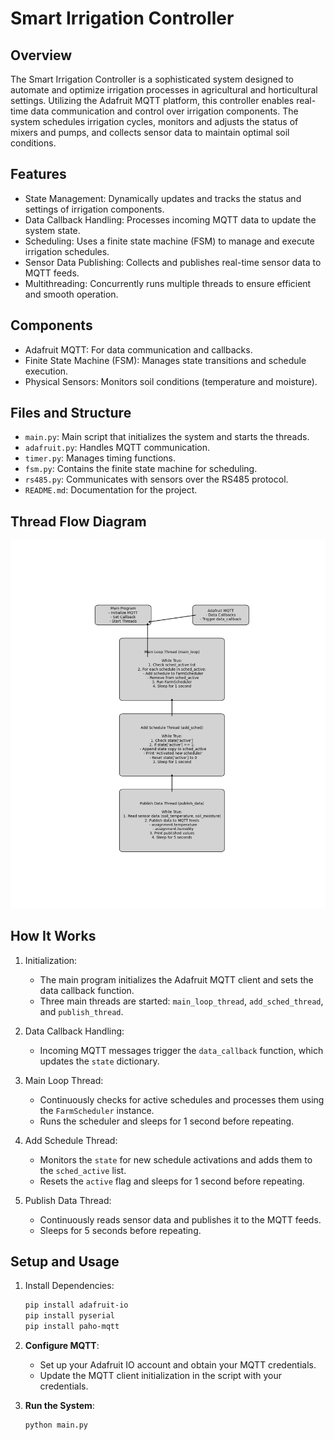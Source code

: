 # Smart Irrigation Controller

## Overview
The Smart Irrigation Controller is a sophisticated system designed to automate and optimize irrigation processes in agricultural and horticultural settings. Utilizing the Adafruit MQTT platform, this controller enables real-time data communication and control over irrigation components. The system schedules irrigation cycles, monitors and adjusts the status of mixers and pumps, and collects sensor data to maintain optimal soil conditions.

## Features
- State Management: Dynamically updates and tracks the status and settings of irrigation components.
- Data Callback Handling: Processes incoming MQTT data to update the system state.
- Scheduling: Uses a finite state machine (FSM) to manage and execute irrigation schedules.
- Sensor Data Publishing: Collects and publishes real-time sensor data to MQTT feeds.
- Multithreading: Concurrently runs multiple threads to ensure efficient and smooth operation.

## Components
- Adafruit MQTT: For data communication and callbacks.
- Finite State Machine (FSM): Manages state transitions and schedule execution.
- Physical Sensors: Monitors soil conditions (temperature and moisture).

## Files and Structure
- `main.py`: Main script that initializes the system and starts the threads.
- `adafruit.py`: Handles MQTT communication.
- `timer.py`: Manages timing functions.
- `fsm.py`: Contains the finite state machine for scheduling.
- `rs485.py`: Communicates with sensors over the RS485 protocol.
- `README.md`: Documentation for the project.

## Thread Flow Diagram
![Thread Flow Diagram](threads_diagram.png)

## How It Works
1. Initialization:
   - The main program initializes the Adafruit MQTT client and sets the data callback function.
   - Three main threads are started: `main_loop_thread`, `add_sched_thread`, and `publish_thread`.

2. Data Callback Handling:
   - Incoming MQTT messages trigger the `data_callback` function, which updates the `state` dictionary.

3. Main Loop Thread:
   - Continuously checks for active schedules and processes them using the `FarmScheduler` instance.
   - Runs the scheduler and sleeps for 1 second before repeating.

4. Add Schedule Thread:
   - Monitors the `state` for new schedule activations and adds them to the `sched_active` list.
   - Resets the `active` flag and sleeps for 1 second before repeating.

5. Publish Data Thread:
   - Continuously reads sensor data and publishes it to the MQTT feeds.
   - Sleeps for 5 seconds before repeating.

## Setup and Usage
1. Install Dependencies:
   ```bash
   pip install adafruit-io
   pip install pyserial
   pip install paho-mqtt
   ```

2. **Configure MQTT**:
   - Set up your Adafruit IO account and obtain your MQTT credentials.
   - Update the MQTT client initialization in the script with your credentials.

3. **Run the System**:
   ```bash
   python main.py
   ```



